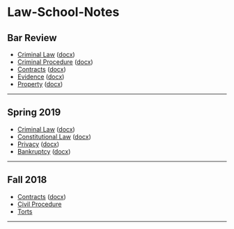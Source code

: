 # Law-School-Notes

## Bar Review

* [Criminal Law][14] ([docx][15])
* [Criminal Procedure][16] ([docx][17])
* [Contracts][18] ([docx][19])
* [Evidence][20] ([docx][21])
* [Property][22] ([docx][23])

[14]: https://github.com/amueller69/Law-School-Notes/tree/master/Bar-Review/CrimLaw.md
[15]: https://github.com/amueller69/Law-School-Notes/tree/master/Bar-Review/Crim-Outline.docx
[16]: https://github.com/amueller69/Law-School-Notes/tree/master/Bar-Review/CrimPro.md
[17]: https://github.com/amueller69/Law-School-Notes/tree/master/Bar-Review/CrimPro-Outline.docx
[18]: https://github.com/amueller69/Law-School-Notes/tree/master/Bar-Review/Contracts.md
[19]: https://github.com/amueller69/Law-School-Notes/tree/master/Bar-Review/Contracts-Outline.docx
[20]: https://github.com/amueller69/Law-School-Notes/tree/master/Bar-Review/Evidence.md
[21]: https://github.com/amueller69/Law-School-Notes/tree/master/Bar-Review/Evidence-Outline.docx
[22]: https://github.com/amueller69/Law-School-Notes/tree/master/Bar-Review/Property.md
[23]: https://github.com/amueller69/Law-School-Notes/tree/master/Bar-Review/Property-Outline.docx


---

## Spring 2019

* [Criminal Law][6] ([docx][10])
* [Constitutional Law][7] ([docx][11])
* [Privacy][8] ([docx][12])
* [Bankruptcy][9] ([docx][13])

[6]: https://github.com/amueller69/Law-School-Notes/tree/master/Spring-2019/CrimLaw
[7]: https://github.com/amueller69/Law-School-Notes/tree/master/Spring-2019/ConLaw
[8]: https://github.com/amueller69/Law-School-Notes/tree/master/Spring-2019/Privacy
[9]: https://github.com/amueller69/Law-School-Notes/tree/master/Spring-2019/Bankruptcy
[10]: https://github.com/amueller69/Law-School-Notes/blob/master/Spring-2019/CrimLawOutline.docx
[11]: https://github.com/amueller69/Law-School-Notes/blob/master/Spring-2019/ConLawOutline.docx
[12]: https://github.com/amueller69/Law-School-Notes/blob/master/Spring-2019/PrivacyOutline.docx
[13]: https://github.com/amueller69/Law-School-Notes/blob/master/Spring-2019/BankruptcyOutline.docx

---

## Fall 2018

* [Contracts][1] ([docx][3])
* [Civil Procedure][4]
* [Torts][5]

[1]: https://github.com/amueller69/Law-School-Notes/tree/master/Fall-2018/Contracts
[3]: https://github.com/amueller69/Law-School-Notes/blob/master/Fall-2018/ContractsOutline.docx
[4]: https://github.com/amueller69/Law-School-Notes/tree/master/Fall-2018/CivPro
[5]: https://github.com/amueller69/Law-School-Notes/tree/master/Fall-2018/Torts

---
